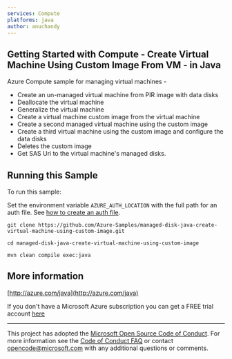 ```yaml
---
services: Compute
platforms: java
author: anuchandy
---
```


## Getting Started with Compute - Create Virtual Machine Using Custom Image From VM - in Java ##


  Azure Compute sample for managing virtual machines -
   - Create an un-managed virtual machine from PIR image with data disks
   - Deallocate the virtual machine
   - Generalize the virtual machine
   - Create a virtual machine custom image from the virtual machine
   - Create a second managed virtual machine using the custom image
   - Create a third virtual machine using the custom image and configure the data disks
   - Deletes the custom image
   - Get SAS Uri to the virtual machine's managed disks.
 

## Running this Sample ##

To run this sample:

Set the environment variable `AZURE_AUTH_LOCATION` with the full path for an auth file. See [how to create an auth file](https://github.com/Azure/azure-sdk-for-java/blob/master/AUTH.md).

    git clone https://github.com/Azure-Samples/managed-disk-java-create-virtual-machine-using-custom-image.git

    cd managed-disk-java-create-virtual-machine-using-custom-image

    mvn clean compile exec:java

## More information ##

[http://azure.com/java](http://azure.com/java)

If you don't have a Microsoft Azure subscription you can get a FREE trial account [here](http://go.microsoft.com/fwlink/?LinkId=330212)

---

This project has adopted the [Microsoft Open Source Code of Conduct](https://opensource.microsoft.com/codeofconduct/). For more information see the [Code of Conduct FAQ](https://opensource.microsoft.com/codeofconduct/faq/) or contact [opencode@microsoft.com](mailto:opencode@microsoft.com) with any additional questions or comments.